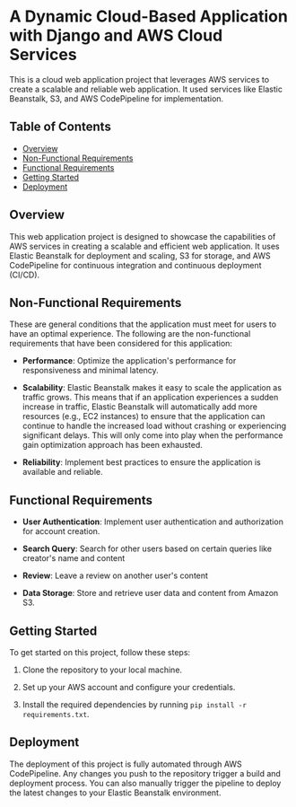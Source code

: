 
# A Dynamic Cloud-Based Application with Django and AWS Cloud Services


This is a cloud web application project that leverages AWS services to create a scalable and reliable web application. It used services like Elastic Beanstalk, S3, and AWS CodePipeline for implementation.

## Table of Contents
- [Overview](#overview)
- [Non-Functional Requirements](#non-functional-requirements)
- [Functional Requirements](#functional-requirements)
- [Getting Started](#getting-started)
- [Deployment](#deployment)

## Overview

This web application project is designed to showcase the capabilities of AWS services in creating a scalable and efficient web application. It uses Elastic Beanstalk for deployment and scaling, S3 for storage, and AWS CodePipeline for continuous integration and continuous deployment (CI/CD).

## Non-Functional Requirements
These are general conditions that the application must meet for users to have an optimal experience. The following are the non-functional requirements that have been considered for this application:

- **Performance**: Optimize the application's performance for responsiveness and minimal latency.

- **Scalability**: Elastic Beanstalk makes it easy to scale the application as traffic grows. This means that if an application experiences a sudden increase in traffic, Elastic Beanstalk will automatically add more resources (e.g., EC2 instances) to ensure that the application can continue to handle the increased load without crashing or experiencing significant delays. This will only come into play when the performance gain optimization approach has been exhausted.

- **Reliability**: Implement best practices to ensure the application is available and reliable.

## Functional Requirements

- **User Authentication**: Implement user authentication and authorization for account creation.
  
-  **Search Query**: Search for other users based on certain queries like creator's name and content

-  **Review**: Leave a review on another user's content

- **Data Storage**: Store and retrieve user data and content from Amazon S3.


## Getting Started

To get started on this project, follow these steps:

1. Clone the repository to your local machine.

2. Set up your AWS account and configure your credentials.

3. Install the required dependencies by running `pip install -r requirements.txt`.


## Deployment

The deployment of this project is fully automated through AWS CodePipeline. Any changes you push to the repository trigger a build and deployment process. You can also manually trigger the pipeline to deploy the latest changes to your Elastic Beanstalk environment.





